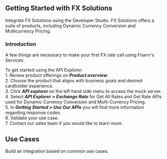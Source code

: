 ## Getting Started with FX Solutions
Integrate FX Solutions using the Developer Studio. FX Solutions offers a suite of products, including  Dynamic Currency Conversion and Multicurrency Pricing.
<h3>Introduction </h3>
A few things are necessary to make your first FX rate call using Fiserv's Services.

To get started using the API Explorer:
<br>1. Review product offerings on <b><i> Product overview</i></b>.
<br>2. Choose the product that aligns with business goals and desired cardholder experience.
<br>3. Click <b><i> API explorer </i></b> on the left hand side menu to access the mock server.
<br>4. Select <b><i> API Explorer > Exchange Rate </i></b> for  Get All Rates and Get Rate APIs used for Dynamic Currency Conversion and Multi-Currency Pricing.
<br>5. In <b><i> Getting Started > Use Our APIs </i></b> you will find more information regarding response codes.
<br>6. Validate your use case.
<br>7. Contact our sales team if you would like to learn more.


## Use Cases
Build an integration based on common use cases.


<!-- type: row -->

<!-- type: card
    title: Dynamic Currency Conversion
    Description: Dynamic Currency Conversion (DCC) is a Card Present (CP) and Card Not Present (CNP) offering that allows merchants to offer international credit cardholders the choice to pay in either their own currency or the merchant’s base currency.

    link: ?path=docs/dynamic-currency-conversion.md
-->

<!-- type: card
    title: Multicurrency Pricing
    Description: Multicurrency Pricing (MCP) is a Card Not Present offering that allows merchants to offer pricing in multiple currencies.

    link: ?path=docs/multicurrency-pricing.md
-->

<!-- type: row-end -->
